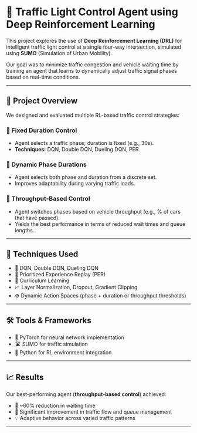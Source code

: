 # 🚦 Traffic Light Control Agent using Deep Reinforcement Learning

This project explores the use of **Deep Reinforcement Learning (DRL)** for intelligent traffic light control at a single four-way intersection, simulated using **SUMO** (Simulation of Urban Mobility).

Our goal was to minimize traffic congestion and vehicle waiting time by training an agent that learns to dynamically adjust traffic signal phases based on real-time conditions.

---

## 🧠 Project Overview

We designed and evaluated multiple RL-based traffic control strategies:

### 🔹 Fixed Duration Control
- Agent selects a traffic phase; duration is fixed (e.g., 30s).
- **Techniques:** DQN, Double DQN, Dueling DQN, PER

### 🔹 Dynamic Phase Durations
- Agent selects both phase and duration from a discrete set.
- Improves adaptability during varying traffic loads.

### 🔹 Throughput-Based Control
- Agent switches phases based on vehicle throughput (e.g., % of cars that have passed).
- Yields the best performance in terms of reduced wait times and queue lengths.

---

## 🧪 Techniques Used

- 🧠 DQN, Double DQN, Dueling DQN  
- 🧪 Prioritized Experience Replay (PER)  
- 🎯 Curriculum Learning  
- 📈 Layer Normalization, Dropout, Gradient Clipping  
- ⚙️ Dynamic Action Spaces (phase + duration or throughput thresholds)  

---

## 🛠️ Tools & Frameworks

- 🧮 PyTorch for neural network implementation  
- 🛣️ SUMO for traffic simulation  
- 🧪 Python for RL environment integration  

---

## 📈 Results

Our best-performing agent (**throughput-based control**) achieved:

- 🚗 ~60% reduction in waiting time  
- 🚦 Significant improvement in traffic flow and queue management  
- 💡 Adaptive behavior across varied traffic patterns  


---
